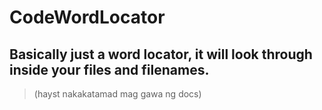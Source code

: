 # CodeWordLocator
## Basically just a word locator, it will look through inside your files and filenames.

























> (hayst nakakatamad mag gawa ng docs)
